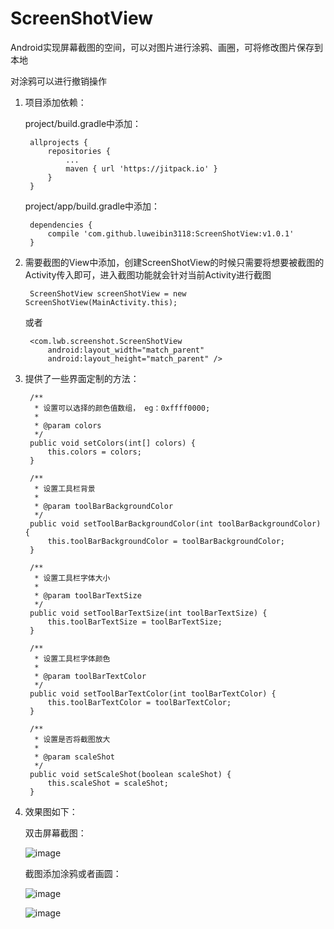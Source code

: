 # ScreenShotView
Android实现屏幕截图的空间，可以对图片进行涂鸦、画圈，可将修改图片保存到本地

对涂鸦可以进行撤销操作

1. 项目添加依赖：

    project/build.gradle中添加：
    
        allprojects {
            repositories {
                ...
                maven { url 'https://jitpack.io' }
            }
        }

    project/app/build.gradle中添加：
        
        dependencies {
            compile 'com.github.luweibin3118:ScreenShotView:v1.0.1'
        }

2. 需要截图的View中添加，创建ScreenShotView的时候只需要将想要被截图的Activity传入即可，进入截图功能就会针对当前Activity进行截图

        ScreenShotView screenShotView = new ScreenShotView(MainActivity.this);

     或者

        <com.lwb.screenshot.ScreenShotView
            android:layout_width="match_parent"
            android:layout_height="match_parent" />

3. 提供了一些界面定制的方法：

        /**
         * 设置可以选择的颜色值数组， eg：0xffff0000;
         *
         * @param colors
         */
        public void setColors(int[] colors) {
            this.colors = colors;
        }
    
        /**
         * 设置工具栏背景
         *
         * @param toolBarBackgroundColor
         */
        public void setToolBarBackgroundColor(int toolBarBackgroundColor) {
            this.toolBarBackgroundColor = toolBarBackgroundColor;
        }
    
        /**
         * 设置工具栏字体大小
         *
         * @param toolBarTextSize
         */
        public void setToolBarTextSize(int toolBarTextSize) {
            this.toolBarTextSize = toolBarTextSize;
        }
    
        /**
         * 设置工具栏字体颜色
         *
         * @param toolBarTextColor
         */
        public void setToolBarTextColor(int toolBarTextColor) {
            this.toolBarTextColor = toolBarTextColor;
        }
    
        /**
         * 设置是否将截图放大
         *
         * @param scaleShot
         */
        public void setScaleShot(boolean scaleShot) {
            this.scaleShot = scaleShot;
        }

4. 效果图如下：

   双击屏幕截图：

    ![image](https://github.com/luweibin3118/ScreenShotView/blob/master/app/Screenshot_20180110-003634.png)

   截图添加涂鸦或者画圆：

    ![image](https://github.com/luweibin3118/ScreenShotView/blob/master/app/Screenshot_20180110-003708.png)

    ![image](https://github.com/luweibin3118/ScreenShotView/blob/master/app/Screenshot_20180110-003806.png)
